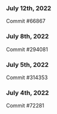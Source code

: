 ### July 12th, 2022

Commit #66867

### July 8th, 2022

Commit #294081

### July 5th, 2022

Commit #314353


### July 4th, 2022

Commit #72281

